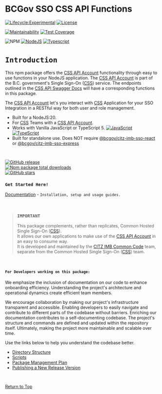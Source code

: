# BCGov SSO CSS API Functions

[![Lifecycle:Experimental](https://img.shields.io/badge/Lifecycle-Experimental-339999)](Redirect-URL)
[![License](https://img.shields.io/badge/License-Apache%202.0-blue.svg)](LICENSE)

[![Maintainability](https://api.codeclimate.com/v1/badges/9acf7410d2019759b52c/maintainability)](https://codeclimate.com/github/bcgov/citz-imb-sso-css-api/maintainability)
[![Test Coverage](https://api.codeclimate.com/v1/badges/9acf7410d2019759b52c/test_coverage)](https://codeclimate.com/github/bcgov/citz-imb-sso-css-api/test_coverage)

![NPM](https://img.shields.io/badge/NPM-%23CB3837.svg?style=for-the-badge&logo=npm&logoColor=white)
[![NodeJS](https://img.shields.io/badge/Node.js_20-43853D?style=for-the-badge&logo=node.js&logoColor=white)](NodeJS)
[![Typescript](https://img.shields.io/badge/TypeScript_5-007ACC?style=for-the-badge&logo=typescript&logoColor=white)](Typescript)

# `Introduction`

This npm package offers the [CSS API Account] functionality through easy to use functions in your NodeJS application. The [CSS API Account] is part of the B.C. government's Single Sign-On ([CSS]) service. The endpoints outlined in the [CSS API Swagger Docs] will have a corresponding functions in this package.

The [CSS API Account] let's you interact with [CSS] Application for your SSO Integration in a RESTful way for both user and role management.

- Built for a NodeJS:20.
- For [CSS] Teams with a [CSS API Account].
- Works with Vanilla JavaScript or TypeScript 5. [![JavaScript](https://img.shields.io/badge/-F7DF1E?logo=javascript&logoColor=000)](https://www.javascript.com/) [![TypeScript](https://img.shields.io/badge/-3178C6?logo=typescript&logoColor=ffffff)](https://www.typescriptlang.org/)  
- Built for standalone use. Does NOT require [@bcgov/citz-imb-sso-react] or [@bcgov/citz-imb-sso-express]

<br />

[![GitHub release](https://img.shields.io/github/v/release/bcgov/citz-imb-sso-css-api.svg)](https://GitHub.com/bcgov/citz-imb-sso-css-api/releases/)  
[![Npm package total downloads](https://badgen.net/npm/dt/@bcgov/citz-imb-sso-css-api)](https://www.npmjs.com/package/@bcgov/citz-imb-sso-css-api)  
[![GitHub stars](https://img.shields.io/github/stars/bcgov/citz-imb-sso-css-api.svg?style=social&label=Star&maxAge=2592000)](https://GitHub.com/bcgov/citz-imb-sso-css-api/stargazers/)  

### `Get Started Here!`

[Documentation] - `Installation, setup and usage guides.`

<br />

> ### `IMPORTANT`
> This package complements, rather than replicates, Common Hosted Single Sign-On ([CSS]).  
> It allows our own applications to make use of the [CSS API Account] in an easy to consume way.  
> It is developed and maintained by the [CITZ IMB Common Code] team, separate from the Common Hosted Single Sign-On ([CSS]) team.  

<br />

#### `For Developers working on this package:`

We emphasize the inclusion of documentation on our code to enhance onboarding efficiency. Understanding the project's architecture and operational dynamics create efficient team members.

We encourage collaboration by making our project's infrastructure transparent and accessible. Enabling developers to easily navigate and contribute to different parts of the codebase without barriers. Enriching our documentation contributes to a self-documenting codebase. The project's structure and commands are defined and updated within the repository itself. Ultimately, making the project more maintainable and scalable over time.

Use the links below to help you understand the codebase better.

- [Directory Structure]
- [Scripts]
- [Package Management Plan]
- [Publishing a New Release Version]

<br />

[Return to Top](#bcgov-sso-css-api-functions)

<!-- Link References -->
[CSS]: https://bcgov.github.io/sso-requests
[CSS API Account]: https://github.com/bcgov/sso-keycloak/wiki/CSS-API-Account
[CSS API Swagger Docs]: https://api.loginproxy.gov.bc.ca/openapi/swagger

[@bcgov/citz-imb-sso-react]: https://github.com/bcgov/citz-imb-sso-react
[@bcgov/citz-imb-sso-express]: https://github.com/bcgov/citz-imb-sso-express

[NPM Package]: https://www.npmjs.com/package/@bcgov/citz-imb-sso-css-api

[CITZ IMB Common Code]: mailto:citz.codemvp@gov.bc.ca?subject=SSO%20Packages%20Support

[Documentation]: https://github.com/bcgov/citz-imb-sso-css-api/wiki
[Directory Structure]: https://github.com/bcgov/citz-imb-sso-css-api/wiki/08-Directory-Structure
[Scripts]: https://github.com/bcgov/citz-imb-sso-css-api/wiki/09-Scripts
[Publishing a New Release Version]: https://citz-imb.atlassian.net/l/cp/rj2F0y2n
[Package Management Plan]: https://citz-imb.atlassian.net/l/cp/jcxjEmBf
